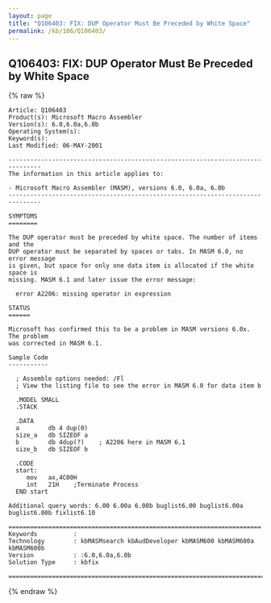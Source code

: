 ```yaml
---
layout: page
title: "Q106403: FIX: DUP Operator Must Be Preceded by White Space"
permalink: /kb/106/Q106403/
---
```


## Q106403: FIX: DUP Operator Must Be Preceded by White Space

{% raw %}

	Article: Q106403
	Product(s): Microsoft Macro Assembler
	Version(s): 6.0,6.0a,6.0b
	Operating System(s): 
	Keyword(s): 
	Last Modified: 06-MAY-2001
	
	-------------------------------------------------------------------------------
	The information in this article applies to:
	
	- Microsoft Macro Assembler (MASM), versions 6.0, 6.0a, 6.0b 
	-------------------------------------------------------------------------------
	
	SYMPTOMS
	========
	
	The DUP operator must be preceded by white space. The number of items and the
	DUP operator must be separated by spaces or tabs. In MASM 6.0, no error message
	is given, but space for only one data item is allocated if the white space is
	missing. MASM 6.1 and later issue the error message:
	
	  error A2206: missing operator in expression
	
	STATUS
	======
	
	Microsoft has confirmed this to be a problem in MASM versions 6.0x. The problem
	was corrected in MASM 6.1.
	
	Sample Code
	-----------
	
	  ; Assemble options needed: /Fl
	  ; View the listing file to see the error in MASM 6.0 for data item b
	
	  .MODEL SMALL
	  .STACK
	
	  .DATA
	  a        db 4 dup(0)
	  size_a   db SIZEOF a
	  b        db 4dup(?)    ; A2206 here in MASM 6.1
	  size_b   db SIZEOF b
	
	  .CODE
	  start:
	     mov   ax,4C00H
	     int   21H    ;Terminate Process
	  END start
	
	Additional query words: 6.00 6.00a 6.00b buglist6.00 buglist6.00a buglist6.00b fixlist6.10
	
	======================================================================
	Keywords          :  
	Technology        : kbMASMsearch kbAudDeveloper kbMASM600 kbMASM600a kbMASM600b
	Version           : :6.0,6.0a,6.0b
	Solution Type     : kbfix
	
	=============================================================================
	

{% endraw %}

